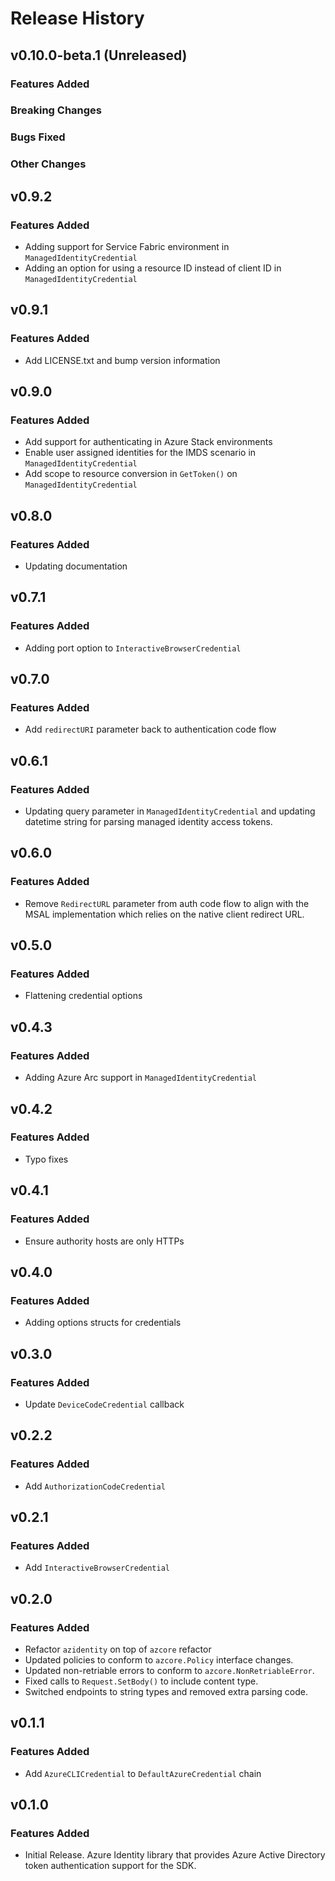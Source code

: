 # Release History

## v0.10.0-beta.1 (Unreleased)

### Features Added

### Breaking Changes

### Bugs Fixed

### Other Changes


## v0.9.2
### Features Added
* Adding support for Service Fabric environment in `ManagedIdentityCredential`
* Adding an option for using a resource ID instead of client ID in `ManagedIdentityCredential`


## v0.9.1
### Features Added
* Add LICENSE.txt and bump version information


## v0.9.0
### Features Added
* Add support for authenticating in Azure Stack environments
* Enable user assigned identities for the IMDS scenario in `ManagedIdentityCredential`
* Add scope to resource conversion in `GetToken()` on `ManagedIdentityCredential`


## v0.8.0
### Features Added
* Updating documentation


## v0.7.1
### Features Added
* Adding port option to `InteractiveBrowserCredential`


## v0.7.0
### Features Added
* Add `redirectURI` parameter back to authentication code flow


## v0.6.1
### Features Added
* Updating query parameter in `ManagedIdentityCredential` and updating datetime string for parsing managed identity access tokens.


## v0.6.0
### Features Added
* Remove `RedirectURL` parameter from auth code flow to align with the MSAL implementation which relies on the native client redirect URL.


## v0.5.0
### Features Added
* Flattening credential options


## v0.4.3
### Features Added
* Adding Azure Arc support in `ManagedIdentityCredential`


## v0.4.2
### Features Added
* Typo fixes


## v0.4.1
### Features Added
* Ensure authority hosts are only HTTPs


## v0.4.0
### Features Added
* Adding options structs for credentials


## v0.3.0
### Features Added
* Update `DeviceCodeCredential` callback


## v0.2.2
### Features Added
* Add `AuthorizationCodeCredential`


## v0.2.1
### Features Added
* Add `InteractiveBrowserCredential`


## v0.2.0
### Features Added
* Refactor `azidentity` on top of `azcore` refactor
* Updated policies to conform to `azcore.Policy` interface changes.
* Updated non-retriable errors to conform to `azcore.NonRetriableError`.
* Fixed calls to `Request.SetBody()` to include content type.
* Switched endpoints to string types and removed extra parsing code.


## v0.1.1
### Features Added
* Add `AzureCLICredential` to `DefaultAzureCredential` chain


## v0.1.0
### Features Added
* Initial Release. Azure Identity library that provides Azure Active Directory token authentication support for the SDK.
